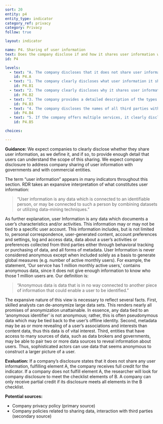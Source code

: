 ```yaml
---
sort: 20
entity: p4
entity_type: indicator
category_ref: privacy
category: Privacy
follow: true

layout: indicator

name: P4. Sharing of user information
text: Does the company disclose if and how it shares user information with third parties?
id: P4

levels:
  - text: "A. The company discloses that it does not share user information."
    id: P4.A
  - text: "1. The company clearly discloses what user information it shares."
    id: P4.B1
  - text: "2. The company clearly discloses why it shares user information."
    id: P4.B2
  - text: "3. The company provides a detailed description of the types of third parties with which it shares user information."
    id: P4.B3
  - text: "4. The company discloses the names of all third parties with which it shares user information and explains what information it shares with each third party."
    id: P4.B4
  - text: "5. If the company offers multiple services, it clearly discloses whether and how it will share user information between different services."
    id: P4.B5

choices:

---
```


**Guidance:** We expect companies to clearly disclose whether they share user information, as we define it, and if so, to provide enough detail that users can understand the scope of this sharing. We expect company disclosure to address company sharing of user information with governments and with commercial entities.

The term “user information” appears in many indicators throughout this section. RDR takes an expansive interpretation of what constitutes user information:

>“User information is any data which is connected to an identifiable person, or may be connected to such a person by combining datasets or utilizing data-mining techniques.”

As further explanation, user Information is any data which documents a user’s characteristics and/or activities. This information may or may not be tied to a specific user account. This information includes, but is not limited to, personal correspondence, user-generated content, account preferences and settings, log and access data, data about a user’s activities or preferences collected from third parties either through behavioral tracking or purchasing of data, and all forms of metadata. User Information is never considered anonymous except when included solely as a basis to generate global measures (e.g. number of active monthly users). For example, the statement, ‘Our service has 1 million monthly active users,’ contains anonymous data, since it does not give enough information to know who those 1 million users are. Our definition is:

>“Anonymous data is data that is in no way connected to another piece of information that could enable a user to be identified.”

The expansive nature of this view is necessary to reflect several facts. First, skilled analysts can de-anonymize large data sets. This renders nearly all promises of anonymization unattainable. In essence, any data tied to an ‘anonymous identifier’ is not anonymous; rather, this is often pseudonymous data which may be tied back to the user’s offline identity. Second, metadata may be as or more revealing of a user’s associations and interests than content data, thus this data is of vital interest. Third, entities that have access to many sources of data, such as data brokers and governments, may be able to pair two or more data sources to reveal information about users. Thus, sophisticated actors can use data that seems anonymous to construct a larger picture of a user.

**Evaluation:** If a company’s disclosure states that it does not share any user information, fulfilling element A, the company receives full credit for the indicator. If a company does not fulfill element A, the researcher will look for company disclosure to meet the checklist elements of B. A company can only receive partial credit if its disclosure meets all elements in the B checklist.

**Potential sources:**

 - Company privacy policy (primary source)
 - Company policies related to sharing data, interaction with third parties (secondary source)
